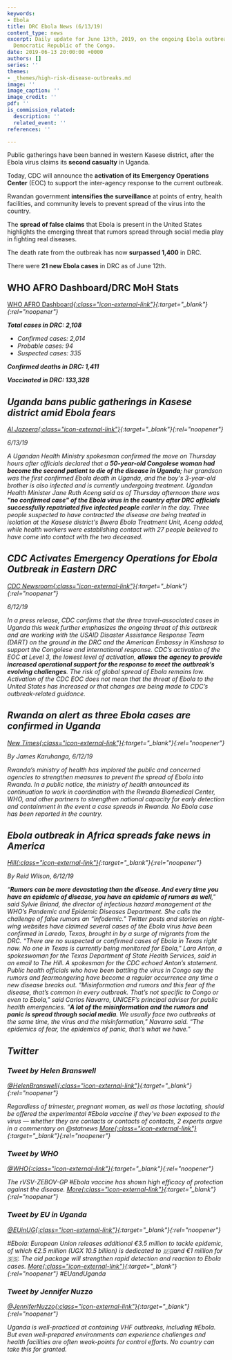 ```yaml
---
keywords:
- Ebola
title: DRC Ebola News (6/13/19)
content_type: news
excerpt: Daily update for June 13th, 2019, on the ongoing Ebola outbreak in eastern
  Democratic Republic of the Congo.
date: 2019-06-13 20:00:00 +0000
authors: []
series: ''
themes:
- _themes/high-risk-disease-outbreaks.md
image: ''
image_caption: ''
image_credit: ''
pdf: ''
is_commission_related:
  description: ''
  related_event: ''
references: ''

---
```

Public gatherings have been banned in western Kasese district, after the Ebola virus claims its **second casualty** in Uganda.

Today, CDC will announce the **activation of its Emergency Operations Center** (EOC) to support the inter-agency response to the current outbreak.

Rwandan government **intensifies the surveillance** at points of entry, health facilities, and community levels to prevent spread of the virus into the country.

The **spread of false claims** that Ebola is present in the United States highlights the emerging threat that rumors spread through social media play in fighting real diseases.

The death rate from the outbreak has now **surpassed 1,400** in DRC.

There were **21 new Ebola cases** in DRC as of June 12th.

## WHO AFRO Dashboard/DRC MoH Stats

[WHO AFRO Dashboard<i/>{:class="icon-external-link"}](http://translate.google.com/translate?hl=auto&langpair=auto%7Cen&u=https%3A%2F%2Fus13.campaign-archive.com%2F%3Fu%3D89e5755d2cca4840b1af93176%26id%3Daf58bb410d%26e%3D34c0620338){:target="_blank"}{:rel="noopener"}

**Total cases in DRC: 2,108**

* Confirmed cases: 2,014
* Probable cases: 94
* Suspected cases: 335

**Confirmed deaths in DRC: 1,411**

**Vaccinated in DRC: 133,328**

## Uganda bans public gatherings in Kasese district amid Ebola fears

[Al Jazeera<i/>{:class="icon-external-link"}](https://www.aljazeera.com/news/2019/06/uganda-bans-public-gatherings-kasese-district-ebola-fears-190613061114340.html){:target="_blank"}{:rel="noopener"}

_6/13/19_

A Ugandan Health Ministry spokesman confirmed the move on Thursday hours after officials declared that a **50-year-old Congolese woman had become the second patient to die of the disease in Uganda**; her grandson was the first confirmed Ebola death in Uganda, and the boy's 3-year-old brother is also infected and is currently undergoing treatment. Ugandan Health Minister Jane Ruth Aceng said as of Thursday afternoon there was **"no confirmed case" of the Ebola virus in the country after DRC officials successfully repatriated five infected people** earlier in the day. Three people suspected to have contracted the disease are being treated in isolation at the Kasese district's Bwera Ebola Treatment Unit, Aceng added, while health workers were establishing contact with 27 people believed to have come into contact with the two deceased.

## CDC Activates Emergency Operations for Ebola Outbreak in Eastern DRC

[CDC Newsroom<i/>{:class="icon-external-link"}](https://www.cdc.gov/media/releases/2019/p0612-ebola-operations-center.html){:target="_blank"}{:rel="noopener"}

_6/12/19_

In a press release, CDC confirms that the three travel-associated cases in Uganda this week further emphasizes the ongoing threat of this outbreak and are working with the USAID Disaster Assistance Response Team (DART) on the ground in the DRC and the American Embassy in Kinshasa to support the Congolese and international response. CDC’s activation of the EOC at Level 3, the lowest level of activation, **allows the agency to provide increased operational support for the response to meet the outbreak’s evolving challenges**. The risk of global spread of Ebola remains low. Activation of the CDC EOC does not mean that the threat of Ebola to the United States has increased or that changes are being made to CDC’s outbreak-related guidance.

## Rwanda on alert as three Ebola cases are confirmed in Uganda

[New Times<i/>{:class="icon-external-link"}](https://www.newtimes.co.rw/news/rwanda-alert-ebola-uganda){:target="_blank"}{:rel="noopener"}

_By James Karuhanga, 6/12/19_

Rwanda’s ministry of health has implored the public and concerned agencies to strengthen measures to prevent the spread of Ebola into Rwanda. In a public notice, the ministry of health announced its continuation to work in coordination with the Rwanda Biomedical Center, WHO, and other partners to strengthen national capacity for early detection and containment in the event a case spreads in Rwanda. No Ebola case has been reported in the country.

## Ebola outbreak in Africa spreads fake news in America

[Hill<i/>{:class="icon-external-link"}](https://thehill.com/policy/international/448197-ebola-outbreak-in-africa-spreads-fake-news-in-america){:target="_blank"}{:rel="noopener"}

_By Reid Wilson, 6/12/19_

“**Rumors can be more devastating than the disease. And every time you have an epidemic of disease, you have an epidemic of rumors as well**," said Sylvie Briand, the director of infectious hazard management at the WHO’s Pandemic and Epidemic Diseases Department. She calls the challenge of false rumors an “infodemic." Twitter posts and stories on right-wing websites have claimed several cases of the Ebola virus have been confirmed in Laredo, Texas, brought in by a surge of migrants from the DRC. “There are no suspected or confirmed cases of Ebola in Texas right now. No one in Texas is currently being monitored for Ebola," Lara Anton, a spokeswoman for the Texas Department of State Health Services, said in an email to The Hill. A spokesman for the CDC echoed Anton’s statement. Public health officials who have been battling the virus in Congo say the rumors and fearmongering have become a regular occurrence any time a new disease breaks out. “Misinformation and rumors and this fear of the disease, that’s common in every outbreak. That’s not specific to Congo or even to Ebola," said Carlos Navarro, UNICEF’s principal adviser for public health emergencies. “**A lot of the misinformation and the rumors and panic is spread through social media**. We usually face two outbreaks at the same time, the virus and the misinformation," Navarro said. “The epidemics of fear, the epidemics of panic, that’s what we have."

## **Twitter**

### Tweet by Helen Branswell

[@HelenBranswell<i/>{:class="icon-external-link"}](https://twitter.com/HelenBranswell/status/1139172403140005888){:target="_blank"}{:rel="noopener"}

Regardless of trimester, pregnant women, as well as those lactating, should be offered the experimental #Ebola vaccine if they've been exposed to the virus — whether they are contacts or contacts of contacts, 2 experts argue in a commentary on @statnews [More<i/>{:class="icon-external-link"}](https://bit.ly/31vG7pz "https://bit.ly/31vG7pz"){:target="_blank"}{:rel="noopener"}

### Tweet by WHO

[@WHO<i/>{:class="icon-external-link"}](https://twitter.com/WHO/status/1139147280139857920){:target="_blank"}{:rel="noopener"}

The rVSV-ZEBOV-GP #Ebola vaccine has shown high efficacy of protection against the disease. [More<i/>{:class="icon-external-link"}](http://bit.ly/2X9pLA0 "http://bit.ly/2X9pLA0"){:target="_blank"}{:rel="noopener"}

### Tweet by EU in Uganda

[@EUinUG<i/>{:class="icon-external-link"}](https://twitter.com/EUinUG/status/1139139533184917505){:target="_blank"}{:rel="noopener"}

\#Ebola: European Union releases additional €3.5 million to tackle epidemic, of which €2.5 million (UGX 10.5 billion) is dedicated to 🇺🇬and €1 million for 🇸🇸. The aid package will strengthen rapid detection and reaction to Ebola cases. [More<i/>{:class="icon-external-link"}](http://europa.eu/rapid/press-release_IP-19-2990_en.htm "http://bit.ly/2X9pLA0"){:target="_blank"}{:rel="noopener"} #EUandUganda

### Tweet by Jennifer Nuzzo

[@JenniferNuzzo<i/>{:class="icon-external-link"}](https://twitter.com/JenniferNuzzo/status/1138801194489516035){:target="_blank"}{:rel="noopener"}

Uganda is well-practiced at containing VHF outbreaks, including #Ebola. But even well-prepared environments can experience challenges and health facilities are often weak-points for control efforts. No country can take this for granted.